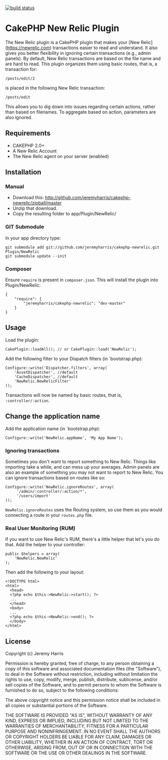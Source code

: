 [![build
status](https://travis-ci.org/jeremyharris/cakephp-newrelic.svg?branch=master)](https://travis-ci.org/jeremyharris/cakephp-newrelic)

# CakePHP New Relic Plugin

The New Relic plugin is a CakePHP plugin that makes your [New Relic]
(https://newrelic.com) transactions easier to read and understand. It also gives
you better flexibility in ignoring certain transactions (e.g., admin panels). By
default, New Relic transactions are based on the file name and are hard to read.
This plugin organizes them using basic routes, that is, a transaction for:

    /posts/edit/2

is placed in the following New Relic transaction:

    /posts/edit

This allows you to dig down into issues regarding certain actions, rather than
based on filenames. To aggregate based on action, parameters are also ignored.

## Requirements

* CAKEPHP 2.0+
* A New Relic Account
* The New Relic agent on your server (enabled)

## Installation

### Manual

* Download this: http://github.com/jeremyharris/cakephp-newrelic/zipball/master
* Unzip that download.
* Copy the resulting folder to app/Plugin/NewRelic/

### GIT Submodule

In your app directory type:

    git submodule add git://github.com/jeremyharris/cakephp-newrelic.git Plugin/NewRelic
    git submodule update --init

### Composer

Ensure `require` is present in `composer.json`. This will install the plugin into Plugin/NewRelic:

    {
        "require": {
            "jeremyharris/cakephp-newrelic": "dev-master"
        }
    }

## Usage

Load the plugin:

    CakePlugin::loadAll(); // or CakePlugin::load('NewRelic');

Add the following filter to your Dispatch filters (in `bootstrap.php):

    Configure::write('Dispatcher.filters', array(
	    'AssetDispatcher', //default
	    'CacheDispatcher', //default
	    'NewRelic.NewRelicFilter'
    ));

Transactions will now be named by basic routes, that is, `:controller/:action`.

## Change the application name

Add the application name (in `bootstrap.php):

    Configure::write('NewRelic.appName', 'My App Name');

### Ignoring transactions

Sometimes you don't want to report something to New Relic. Things like importing
take a while, and can mess up your averages. Admin panels are also an example of
something you may not want to report to New Relic. You can ignore transactions
based on routes like so:

    Configure::write('NewRelic.ignoreRoutes', array(
         '/admin/:controller/:action/*',
         '/users/import'
    ));

`NewRelic.ignoreRoutes` uses the Routing system, so use them as you would connecting
a route in your `routes.php` file.

### Real User Monitoring (RUM)

If you want to use New Relic's RUM, there's a little helper that let's you do that.
Add the helper to your controller:

    public $helpers = array(
        'NewRelic.NewRelic'
    );

Then add the following to your layout:

    <!DOCTYPE html>
    <html>
      <head>
      <?php echo $this->NewRelic->start(); ?>
      ...
      </head>
      <body>
      ...
      <?php echo $this->NewRelic->end(); ?>
      </body>
    </html>

## License

Copyright (c) Jeremy Harris

Permission is hereby granted, free of charge, to any person obtaining a copy
of this software and associated documentation files (the "Software"), to deal
in the Software without restriction, including without limitation the rights
to use, copy, modify, merge, publish, distribute, sublicense, and/or sell
copies of the Software, and to permit persons to whom the Software is
furnished to do so, subject to the following conditions:

The above copyright notice and this permission notice shall be included in
all copies or substantial portions of the Software.

THE SOFTWARE IS PROVIDED "AS IS", WITHOUT WARRANTY OF ANY KIND, EXPRESS OR
IMPLIED, INCLUDING BUT NOT LIMITED TO THE WARRANTIES OF MERCHANTABILITY,
FITNESS FOR A PARTICULAR PURPOSE AND NONINFRINGEMENT. IN NO EVENT SHALL THE
AUTHORS OR COPYRIGHT HOLDERS BE LIABLE FOR ANY CLAIM, DAMAGES OR OTHER
LIABILITY, WHETHER IN AN ACTION OF CONTRACT, TORT OR OTHERWISE, ARISING FROM,
OUT OF OR IN CONNECTION WITH THE SOFTWARE OR THE USE OR OTHER DEALINGS IN
THE SOFTWARE.
